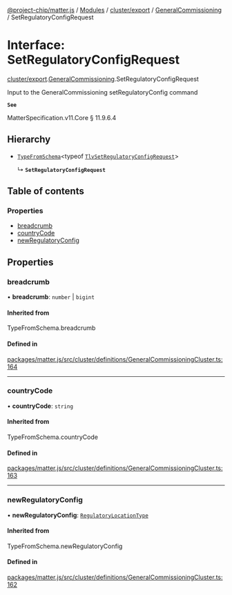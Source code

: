 [@project-chip/matter.js](../README.md) / [Modules](../modules.md) / [cluster/export](../modules/cluster_export.md) / [GeneralCommissioning](../modules/cluster_export.GeneralCommissioning.md) / SetRegulatoryConfigRequest

# Interface: SetRegulatoryConfigRequest

[cluster/export](../modules/cluster_export.md).[GeneralCommissioning](../modules/cluster_export.GeneralCommissioning.md).SetRegulatoryConfigRequest

Input to the GeneralCommissioning setRegulatoryConfig command

**`See`**

MatterSpecification.v11.Core § 11.9.6.4

## Hierarchy

- [`TypeFromSchema`](../modules/tlv_export.md#typefromschema)\<typeof [`TlvSetRegulatoryConfigRequest`](../modules/cluster_export.GeneralCommissioning.md#tlvsetregulatoryconfigrequest)\>

  ↳ **`SetRegulatoryConfigRequest`**

## Table of contents

### Properties

- [breadcrumb](cluster_export.GeneralCommissioning.SetRegulatoryConfigRequest.md#breadcrumb)
- [countryCode](cluster_export.GeneralCommissioning.SetRegulatoryConfigRequest.md#countrycode)
- [newRegulatoryConfig](cluster_export.GeneralCommissioning.SetRegulatoryConfigRequest.md#newregulatoryconfig)

## Properties

### breadcrumb

• **breadcrumb**: `number` \| `bigint`

#### Inherited from

TypeFromSchema.breadcrumb

#### Defined in

[packages/matter.js/src/cluster/definitions/GeneralCommissioningCluster.ts:164](https://github.com/project-chip/matter.js/blob/6d3b6a5d957d88a9231d6ecab4bb41f8133112be/packages/matter.js/src/cluster/definitions/GeneralCommissioningCluster.ts#L164)

___

### countryCode

• **countryCode**: `string`

#### Inherited from

TypeFromSchema.countryCode

#### Defined in

[packages/matter.js/src/cluster/definitions/GeneralCommissioningCluster.ts:163](https://github.com/project-chip/matter.js/blob/6d3b6a5d957d88a9231d6ecab4bb41f8133112be/packages/matter.js/src/cluster/definitions/GeneralCommissioningCluster.ts#L163)

___

### newRegulatoryConfig

• **newRegulatoryConfig**: [`RegulatoryLocationType`](../enums/cluster_export.GeneralCommissioning.RegulatoryLocationType.md)

#### Inherited from

TypeFromSchema.newRegulatoryConfig

#### Defined in

[packages/matter.js/src/cluster/definitions/GeneralCommissioningCluster.ts:162](https://github.com/project-chip/matter.js/blob/6d3b6a5d957d88a9231d6ecab4bb41f8133112be/packages/matter.js/src/cluster/definitions/GeneralCommissioningCluster.ts#L162)

